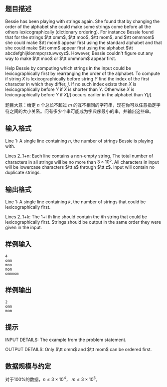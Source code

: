## 题目描述

Bessie has been playing with strings again. She found that by changing the order of the alphabet she could make some strings come before all the others lexicographically (dictionary ordering). For instance Bessie found that for the strings $\tt omm$, $\tt moo$, $\tt mom$, and $\tt ommnom$ she could make $\tt mom$ appear first using the standard alphabet and that she could make $\tt omm$ appear first using the alphabet $\tt abcdefghijklonmpqrstuvwxyz$. However, Bessie couldn't figure out any way to make $\tt moo$ or $\tt ommnom$ appear first.

Help Bessie by computing which strings in the input could be lexicographically first by rearranging the order of the alphabet. To compute if string $X$ is lexicographically before string $Y$ find the index of the first character in which they differ, $j$. If no such index exists then $X$ is lexicographically before $Y$ if $X$ is shorter than $Y$. Otherwise $X$ is lexicographically before $Y$ if $X[j]$ occurs earlier in the alphabet than $Y[j]$.

题目大意：给定 $n$ 个总长不超过 $m$ 的互不相同的字符串，现在你可以任意指定字符之间的大小关系。问有多少个串可能成为字典序最小的串，并输出这些串。

## 输入格式

Line 1: A single line containing $n$, the number of strings Bessie is playing with.

Lines 2..1+n: Each line contains a non-empty string. The total number of characters in all strings will be no more than $3\times 10^5$. All characters in input will be lowercase characters $\tt a$ through $\tt z$. Input will contain no duplicate strings.

## 输出格式

Line 1: A single line containing $k$, the number of strings that could be lexicographically first.

Lines 2..1+k: The 1+i th line should contain the $i$th string that could be lexicographically first. Strings should be output in the same order they were given in the input.

## 样例输入

```
4
omm
moo
mom
ommnom
```

## 样例输出

```
2
omm
mom
```

## 提示

INPUT DETAILS: The example from the problem statement.

OUTPUT DETAILS: Only $\tt omm$ and $\tt mom$ can be ordered first.

## 数据规模与约定

对于100%的数据，$n \leq 3\times 10^4$， $m \leq 3\times 10^5$。

